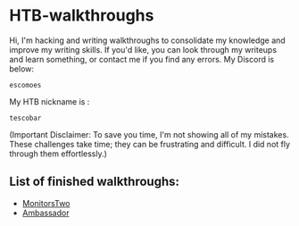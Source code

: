 # HTB-walkthroughs
Hi, I'm hacking and writing walkthroughs to consolidate my knowledge and improve my writing skills. If you'd like, you can look through my writeups and learn something, or contact me if you find any errors. My Discord is below:
```
escomoes
```
My HTB nickname is :
```
tescobar
```
(Important Disclaimer: To save you time, I'm not showing all of my mistakes. These challenges take time; they can be frustrating and difficult. I did not fly through them effortlessly.)
## List of finished walkthroughs:
- [MonitorsTwo](MonitorsTwo.md)
- [Ambassador](Ambassador.md)
